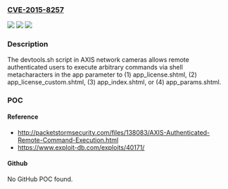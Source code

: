 ### [CVE-2015-8257](https://cve.mitre.org/cgi-bin/cvename.cgi?name=CVE-2015-8257)
![](https://img.shields.io/static/v1?label=Product&message=n%2Fa&color=blue)
![](https://img.shields.io/static/v1?label=Version&message=n%2Fa&color=blue)
![](https://img.shields.io/static/v1?label=Vulnerability&message=n%2Fa&color=brighgreen)

### Description

The devtools.sh script in AXIS network cameras allows remote authenticated users to execute arbitrary commands via shell metacharacters in the app parameter to (1) app_license.shtml, (2) app_license_custom.shtml, (3) app_index.shtml, or (4) app_params.shtml.

### POC

#### Reference
- http://packetstormsecurity.com/files/138083/AXIS-Authenticated-Remote-Command-Execution.html
- https://www.exploit-db.com/exploits/40171/

#### Github
No GitHub POC found.

